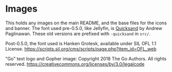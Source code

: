 # Images

This holds any images on the main README, and the base files for the icons and banner. The font used pre-0.5.0, like Jellyfin, is [Quicksand](https://fonts.google.com/specimen/Quicksand) by Andrew Paglinawan. These old versions are prefixed with `-quicksand` in `src/`.

Post-0.5.0, the font used is Hanken Grotesk, available under SIL OFL 1.1 License.
https://scripts.sil.org/cms/scripts/page.php?item_id=OFL_web

"Go" text logo and Gopher image: Copyright 2018 The Go Authors. All rights reserved.
https://creativecommons.org/licenses/by/3.0/legalcode
